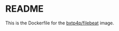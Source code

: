 # README

This is the Dockerfile for the [bxtp4p/filebeat](https://hub.docker.com/r/bxtp4p/filebeat/) image.